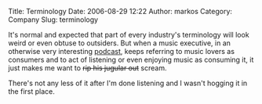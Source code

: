 Title: Terminology
Date: 2006-08-29 12:22
Author: markos
Category: Company
Slug: terminology

It's normal and expected that part of every industry's terminology will
look weird or even obtuse to outsiders. But when a music executive, in
an otherwise very interesting
[podcast](http://www.podtech.net/technology/1015), keeps referring to
music lovers as consumers and to act of listening or even enjoying music
as consuming it, it just makes me want to <span
style="text-decoration:line-through;">rip his jugular out</span> scream.

There's not any less of it after I'm done listening and I wasn't hogging
it in the first place.

